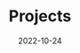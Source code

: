 ---
title: Projects
date: 2022-10-24

type: landing

sections:
  - block: markdown
    content:
      title: Projects
      text: >
        <p>Explore the innovative projects that are contributing to future of technology. From practical solutions to visionary concepts, each project reflects our laboratory's commitment to technical excellence and the relentless pursuit of significant advances. In our laboratory, excellence is measured by projects that challenge the boundaries of what is possible. Each initiative reflects not only the advanced application of artificial intelligence and other contemporary technology topics, but also an unwavering commitment to solving complex problems.
        
  - block: slider
    content:
      slides:
      - title: '[**Research Projects**](researchProjects/)'
        content:
        align: center
        background:
          image:
            filename: bg_projects.png
            filters:
              brightness: 0.7
          position: right
      - title: '[**R&D**](https://www.example.com)'
        content:
        align: center
        background:
          image:
            filename: bg_projects.png
            filters:
              brightness: 0.7
          position: right
      - title: '[**Knowledge &<br>Training**](https://www.example.com)'
        content:
        align: center
        background:
          image:
            filename: bg_projects.png
            filters:
              brightness: 0.7
          position: right

    design:
      # Slide height is automatic unless you force a specific height (e.g. '400px')
      slide_height: ''
      is_fullscreen: true
      # Automatically transition through slides?
      loop: false
      # Duration of transition between slides (in ms)
      interval: 2000
---